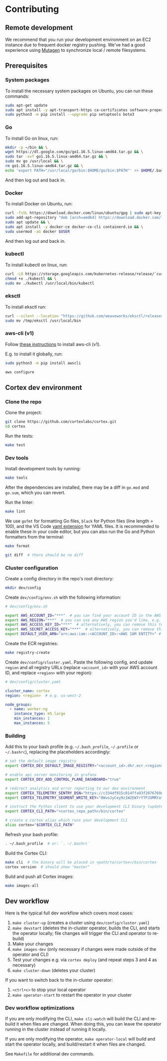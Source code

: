 # Contributing

## Remote development

We recommend that you run your development environment on an EC2 instance due to frequent docker registry pushing. We've had a good experience using [Mutagen](https://mutagen.io/documentation/introduction) to synchronize local / remote filesystems.

## Prerequisites

### System packages

To install the necessary system packages on Ubuntu, you can run these commands:

```bash
sudo apt-get update
sudo apt install -y apt-transport-https ca-certificates software-properties-common gnupg-agent curl zip python3 python3-pip python3-dev build-essential jq tree
sudo python3 -m pip install --upgrade pip setuptools boto3
```

### Go

To install Go on linux, run:

```bash
mkdir -p ~/bin && \
wget https://dl.google.com/go/go1.16.5.linux-amd64.tar.gz && \
sudo tar -xvf go1.16.5.linux-amd64.tar.gz && \
sudo mv go /usr/local && \
rm go1.16.5.linux-amd64.tar.gz && \
echo 'export PATH="/usr/local/go/bin:$HOME/go/bin:$PATH"' >> $HOME/.bashrc
```

And then log out and back in.

### Docker

To install Docker on Ubuntu, run:

```bash
curl -fsSL https://download.docker.com/linux/ubuntu/gpg | sudo apt-key add - && \
sudo add-apt-repository "deb [arch=amd64] https://download.docker.com/linux/ubuntu $(lsb_release -cs) stable" && \
sudo apt update && \
sudo apt install -y docker-ce docker-ce-cli containerd.io && \
sudo usermod -aG docker $USER
```

And then log out and back in.

### kubectl

To install kubectl on linux, run:

```bash
curl -LO https://storage.googleapis.com/kubernetes-release/release/`curl -s https://storage.googleapis.com/kubernetes-release/release/stable.txt`/bin/linux/amd64/kubectl && \
chmod +x ./kubectl && \
sudo mv ./kubectl /usr/local/bin/kubectl
```

### eksctl

To install eksctl run:

```bash
curl --silent --location "https://github.com/weaveworks/eksctl/releases/latest/download/eksctl_$(uname -s)_amd64.tar.gz" | tar xz -C /tmp && \
sudo mv /tmp/eksctl /usr/local/bin
```

### aws-cli (v1)

Follow [these instructions](https://github.com/aws/aws-cli#installation) to install aws-cli (v1).

E.g. to install it globally, run:

```bash
sudo python3 -m pip install awscli

aws configure
```

## Cortex dev environment

### Clone the repo

Clone the project:

```bash
git clone https://github.com/cortexlabs/cortex.git
cd cortex
```

Run the tests:

```bash
make test
```

### Dev tools

Install development tools by running:

```bash
make tools
```

After the dependencies are installed, there may be a diff in `go.mod` and `go.sum`, which you can revert.

Run the linter:

```bash
make lint
```

We use `gofmt` for formatting Go files, `black` for Python files (line length = 100), and the VS Code [yaml extension](https://marketplace.visualstudio.com/items?itemName=redhat.vscode-yaml) for YAML files. It is recommended to enable these in your code editor, but you can also run the Go and Python formatters from the terminal:

```bash
make format

git diff  # there should be no diff
```

### Cluster configuration

Create a config directory in the repo's root directory:

```bash
mkdir dev/config
```

Create `dev/config/env.sh` with the following information:

```bash
# dev/config/env.sh

export AWS_ACCOUNT_ID="***"  # you can find your account ID in the AWS web console; here is an example: 764403040417
export AWS_REGION="***"  # you can use any AWS region you'd like, e.g. "us-west-2"
export AWS_ACCESS_KEY_ID="***"  # alternatively, you can remove this to use the default credentials chain on your machine
export AWS_SECRET_ACCESS_KEY="***"  # alternatively, you can remove this to use the default credentials chain on your machine
export DEFAULT_USER_ARN="arn:aws:iam::<ACCOUNT_ID>:<AWS IAM ENTITY>" # (e.g. arn:aws-us-gov:iam::123456789:user/foo)
```

Create the ECR registries:

```bash
make registry-create
```

Create `dev/config/cluster.yaml`. Paste the following config, and update `region` and all registry URLs (replace `<account_id>` with your AWS account ID, and replace `<region>` with your region):

```yaml
# dev/config/cluster.yaml

cluster_name: cortex
region: <region>  # e.g. us-west-2

node_groups:
  - name: worker-ng
    instance_type: m5.large
    min_instances: 1
    max_instances: 5
```

### Building

Add this to your bash profile (e.g. `~/.bash_profile`, `~/.profile` or `~/.bashrc`), replacing the placeholders accordingly:

```bash
# set the default image registry
export CORTEX_DEV_DEFAULT_IMAGE_REGISTRY="<account_id>.dkr.ecr.<region>.amazonaws.com/cortexlabs"

# enable api server monitoring in grafana
export CORTEX_DEV_ADD_CONTROL_PLANE_DASHBOARD="true"

# redirect analytics and error reporting to our dev environment
export CORTEX_TELEMETRY_SENTRY_DSN="https://c334df915c014ffa93f2076769e5b334@sentry.io/1848098"
export CORTEX_TELEMETRY_SEGMENT_WRITE_KEY="0WvoJyCey9z1W2EW7rYTPJUMRYat46dl"

# instruct the Python client to use your development CLI binary (update the path to point to your cortex repo)
export CORTEX_CLI_PATH="<cortex_repo_path>/bin/cortex"

# create a cortex alias which runs your development CLI
alias cortex="$CORTEX_CLI_PATH"
```

Refresh your bash profile:

```bash
. ~/.bash_profile  # or: `. ~/.bashrc`
```

Build the Cortex CLI:

```bash
make cli  # the binary will be placed in <path/to/cortex>/bin/cortex
cortex version  # should show "master"
```

Build and push all Cortex images:

```bash
make images-all
```

## Dev workflow

Here is the typical full dev workflow which covers most cases:

1. `make cluster-up` (creates a cluster using `dev/config/cluster.yaml`)
2. `make devstart` (deletes the in-cluster operator, builds the CLI, and starts the operator locally; file changes will trigger the CLI and operator to re-build)
3. Make your changes
4. `make images-dev` (only necessary if changes were made outside of the operator and CLI)
5. Test your changes e.g. via `cortex deploy` (and repeat steps 3 and 4 as necessary)
6. `make cluster-down` (deletes your cluster)

If you want to switch back to the in-cluster operator:

1. `<ctrl+c>` to stop your local operator
2. `make operator-start` to restart the operator in your cluster

### Dev workflow optimizations

If you are only modifying the CLI, `make cli-watch` will build the CLI and re-build it when files are changed. When doing this, you can leave the operator running in the cluster instead of running it locally.

If you are only modifying the operator, `make operator-local` will build and start the operator locally, and build/restart it when files are changed.

See `Makefile` for additional dev commands.
